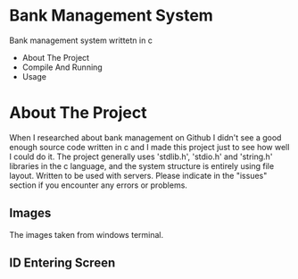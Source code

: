 # Bank Management System

Bank management system writtetn in c

* About The Project
* Compile And Running
* Usage

# About The Project

When I researched about bank management on Github I didn't see a good enough source code written in c and I made this project just to see how well I could do it. The project generally uses 'stdlib.h', 'stdio.h' and 'string.h' libraries in the c language, and the system structure is entirely using file layout. Written to be used with servers. Please indicate in the "issues" section if you encounter any errors or problems.

## Images

The images taken from windows terminal.

## ID Entering Screen






